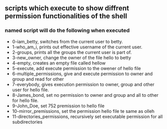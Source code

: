 ## scripts which execute to show diffrent permission functionalities of the shell

### named script will do the following when executed

- 0-iam_betty, switches from the current user to betty.
- 1-who_am_i, prints out effective username of the current user.
- 2-groups, prints all the groups the current user is part of.
- 3-new_owner, change the owner of the file hello to betty
- 4-empty, creates an empty file called hellow
- 5-execute, add execute permission to the owener of hello file
- 6-multiple_permissions, give and execute permission to owner and group and read for other
- 7-everybody, gives execution permission to owner, group and other user for hello file.
- 8-James_bond, set no permission to owner and group and all to other for hello file.
- 9-John_Doe, set 752 premission to hello file
- 10-mirror_premissions, set the permission hello file te same as olleh
- 11-directories_permissions, recursively set executable permission for all subdirectories
